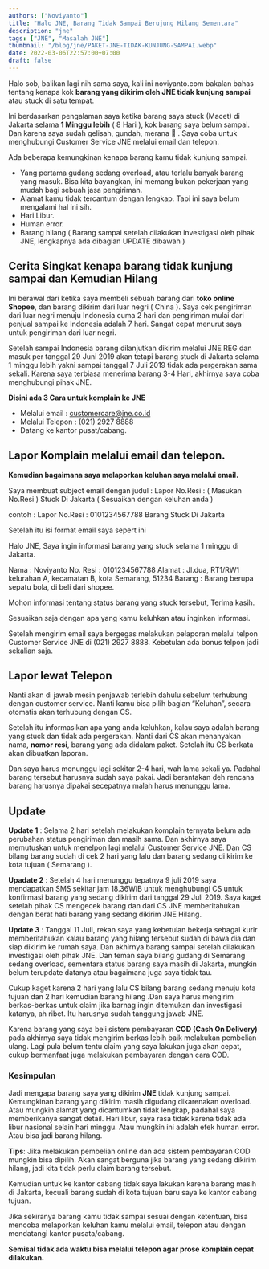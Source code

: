 ```yaml
---
authors: ["Noviyanto"]
title: "Halo JNE, Barang Tidak Sampai Berujung Hilang Sementara"
description: "jne"
tags: ["JNE", "Masalah JNE"]
thumbnail: "/blog/jne/PAKET-JNE-TIDAK-KUNJUNG-SAMPAI.webp"
date: 2022-03-06T22:57:00+07:00
draft: false
---
```


Halo sob, balikan lagi nih sama saya, kali ini noviyanto.com bakalan bahas tentang kenapa kok **barang yang dikirim oleh JNE tidak kunjung sampai** atau stuck di satu tempat.

Ini berdasarkan pengalaman saya ketika barang saya stuck (Macet) di Jakarta selama **1 Minggu lebih** ( 8 Hari ), kok barang saya belum sampai. Dan karena saya sudah gelisah, gundah, merana 🙂 . Saya coba untuk menghubungi Customer Service JNE melalui email dan telepon.

Ada beberapa kemungkinan kenapa barang kamu tidak kunjung sampai.

- Yang pertama gudang sedang overload, atau terlalu banyak barang yang masuk. Bisa kita bayangkan, ini memang bukan pekerjaan yang mudah bagi sebuah jasa pengiriman.
- Alamat kamu tidak tercantum dengan lengkap. Tapi ini saya belum mengalami hal ini sih.
- Hari Libur.
- Human error.
- Barang hilang ( Barang sampai setelah dilakukan investigasi oleh pihak JNE, lengkapnya ada dibagian UPDATE dibawah )

## Cerita Singkat kenapa barang tidak kunjung sampai dan Kemudian Hilang

Ini berawal dari ketika saya membeli sebuah barang dari **toko online Shopee**, dan barang dikirim dari luar negri ( China ). Saya cek pengiriman dari luar negri menuju Indonesia cuma 2 hari dan pengiriman mulai dari penjual sampai ke Indonesia adalah 7 hari. Sangat cepat menurut saya untuk pengiriman dari luar negri.

Setelah sampai Indonesia barang dilanjutkan dikirim melalui JNE REG dan masuk per tanggal 29 Juni 2019 akan tetapi barang stuck di Jakarta selama 1 minggu lebih yakni sampai tanggal 7 Juli 2019 tidak ada pergerakan sama sekali. Karena saya terbiasa menerima barang 3-4 Hari, akhirnya saya coba menghubungi pihak JNE.

**Disini ada 3 Cara untuk komplain ke JNE**

- Melalui email : customercare@jne.co.id
- Melalui Telepon : (021) 2927 8888
- Datang ke kantor pusat/cabang.

## Lapor Komplain melalui email dan telepon.

**Kemudian bagaimana saya melaporkan keluhan saya melalui email.**

Saya membuat subject email dengan judul : Lapor No.Resi : ( Masukan No.Resi ) Stuck Di Jakarta ( Sesuaikan dengan keluhan anda )

contoh : Lapor No.Resi : 0101234567788 Barang Stuck Di Jakarta

Setelah itu isi format email saya sepert ini

Halo JNE,
Saya ingin informasi barang yang stuck selama 1 minggu di Jakarta.

Nama : Noviyanto
No. Resi : 0101234567788
Alamat : Jl.dua, RT1/RW1 kelurahan A, kecamatan B, kota Semarang, 51234
Barang : Barang berupa sepatu bola, di beli dari shopee.

Mohon informasi tentang status barang yang stuck tersebut, Terima kasih.

Sesuaikan saja dengan apa yang kamu keluhkan atau inginkan informasi.

Setelah mengirim email saya bergegas melakukan pelaporan melalui telpon Customer Service JNE di (021) 2927 8888. Kebetulan ada bonus telpon jadi sekalian saja.

## Lapor lewat Telepon

Nanti akan di jawab mesin penjawab terlebih dahulu sebelum terhubung dengan customer service. Nanti kamu bisa pilih bagian “Keluhan”, secara otomatis akan terhubung dengan CS.

Setelah itu informasikan apa yang anda keluhkan, kalau saya adalah barang yang stuck dan tidak ada pergerakan. Nanti dari CS akan menanyakan nama, **nomor resi**, barang yang ada didalam paket. Setelah itu CS berkata akan dibuatkan laporan.

Dan saya harus menunggu lagi sekitar 2-4 hari, wah lama sekali ya. Padahal barang tersebut harusnya sudah saya pakai. Jadi berantakan deh rencana barang harusnya dipakai secepatnya malah harus menunggu lama.

## Update

**Update 1** : Selama 2 hari setelah melakukan komplain ternyata belum ada perubahan status pengiriman dan masih sama. Dan akhirnya saya memutuskan untuk menelpon lagi melalui Customer Service JNE. Dan CS bilang barang sudah di cek 2 hari yang lalu dan barang sedang di kirim ke kota tujuan ( Semarang ).

**Upadate 2** : Setelah 4 hari menunggu tepatnya 9 juli 2019 saya mendapatkan SMS sekitar jam 18.36WIB untuk menghubungi CS untuk konfirmasi barang yang sedang dikirim dari tanggal 29 Juli 2019. Saya kaget setelah pihak CS mengecek barang dan dari CS JNE memberitahukan dengan berat hati barang yang sedang dikirim JNE Hilang.

**Update 3** : Tanggal 11 Juli, rekan saya yang kebetulan bekerja sebagai kurir memberitahukan kalau barang yang hilang tersebut sudah di bawa dia dan siap dikirim ke rumah saya. Dan akhirnya barang sampai setelah dilakukan investigasi oleh pihak JNE. Dan teman saya bilang gudang di Semarang sedang overload, sementara status barang saya masih di Jakarta, mungkin belum terupdate datanya atau bagaimana juga saya tidak tau.

Cukup kaget karena 2 hari yang lalu CS bilang barang sedang menuju kota tujuan dan 2 hari kemudian barang hilang .Dan saya harus mengirim berkas-berkas untuk claim jika barnag ingin ditemukan dan investigasi katanya, ah ribet. Itu harusnya sudah tanggung jawab JNE.

Karena barang yang saya beli sistem pembayaran **COD (Cash On Delivery)** pada akhirnya saya tidak mengirim berkas lebih baik melakukan pembelian ulang. Lagi pula belum tentu claim yang saya lakukan juga akan cepat, cukup bermanfaat juga melakukan pembayaran dengan cara COD.

### Kesimpulan

Jadi mengapa barang saya yang dikirim **JNE** tidak kunjung sampai. Kemungkinan barang yang dikirim masih digudang dikarenakan overload. Atau mungkin alamat yang dicantumkan tidak lengkap, padahal saya memberikanya sangat detail. Hari libur, saya rasa tidak karena tidak ada libur nasional selain hari minggu. Atau mungkin ini adalah efek human error. Atau bisa jadi barang hilang.

**Tips**: Jika melakukan pembelian online dan ada sistem pembayaran COD mungkin bisa dipilih. Akan sangat berguna jika barang yang sedang dikirim hilang, jadi kita tidak perlu claim barang tersebut.

Kemudian untuk ke kantor cabang tidak saya lakukan karena barang masih di Jakarta, kecuali barang sudah di kota tujuan baru saya ke kantor cabang tujuan.

Jika sekiranya barang kamu tidak sampai sesuai dengan ketentuan, bisa mencoba melaporkan keluhan kamu melalui email, telepon atau dengan mendatangi kantor pusata/cabang.

**Semisal tidak ada waktu bisa melalui telepon agar prose komplain cepat dilakukan.**
